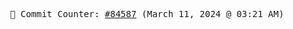 <p align="center">
    <samp>
        📮 Commit Counter: <a href="https://github.com/Javascript-void0/Javascript-void0/commits/main">#84587</a> (March 11, 2024 @ 03:21 AM)
    </samp>
</p>